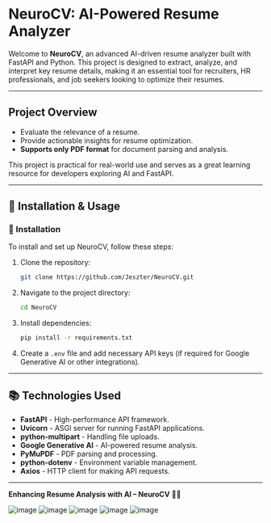  
# **NeuroCV: AI-Powered Resume Analyzer**

Welcome to **NeuroCV**, an advanced AI-driven resume analyzer built with FastAPI and Python. This project is designed to extract, analyze, and interpret key resume details, making it an essential tool for recruiters, HR professionals, and job seekers looking to optimize their resumes.

---

## Project Overview
- Evaluate the relevance of a resume.
- Provide actionable insights for resume optimization.
- **Supports only PDF format** for document parsing and analysis.

This project is practical for real-world use and serves as a great learning resource for developers exploring AI and FastAPI.

---

## **📖 Installation & Usage**

### **🔧 Installation**
To install and set up NeuroCV, follow these steps:

1. Clone the repository:
   ```bash
   git clone https://github.com/Jeszter/NeuroCV.git
   ```
2. Navigate to the project directory:
   ```bash
   cd NeuroCV
   ```
3. Install dependencies:
   ```bash
   pip install -r requirements.txt
   ```
4. Create a `.env` file and add necessary API keys (if required for Google Generative AI or other integrations).

---

## **📚 Technologies Used**
- **FastAPI** - High-performance API framework.
- **Uvicorn** - ASGI server for running FastAPI applications.
- **python-multipart** - Handling file uploads.
- **Google Generative AI** - AI-powered resume analysis.
- **PyMuPDF** - PDF parsing and processing.
- **python-dotenv** - Environment variable management.
- **Axios** - HTTP client for making API requests.

---

**Enhancing Resume Analysis with AI – NeuroCV** 📄🤖

![image](https://github.com/user-attachments/assets/84fc40aa-e9b1-464c-b2f9-662100eda9d1)
![image](https://github.com/user-attachments/assets/fa1ab473-9717-411b-9bd3-4a699e0db691)
![image](https://github.com/user-attachments/assets/f93e7306-db64-42b1-907c-754c20a93c57)
![image](https://github.com/user-attachments/assets/1964464c-4aa4-4dba-a405-202fb0d242aa)
![image](https://github.com/user-attachments/assets/9c5489b0-3953-4a75-b5f8-0f3847e4d261)


